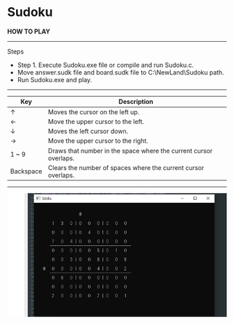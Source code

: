 # Sudoku

**HOW TO PLAY**

---

Steps
+ Step 1. Execute Sudoku.exe file or compile and run Sudoku.c.
+ Move answer.sudk file and board.sudk file to C:\\NewLand\\Sudoku path.
+ Run Sudoku.exe and play.

---

| Key | Description |
| --- | --- |
| ↑ | Moves the cursor on the left up. |
| ← | Move the upper cursor to the left. |
| ↓ | Moves the left cursor down. |
| → | Move the upper cursor to the right. |
| 1 ~ 9 | Draws that number in the space where the current cursor overlaps. |
| Backspace | Clears the number of spaces where the current cursor overlaps. |

---

![title](https://raw.githubusercontent.com/NewLandTV/Sudoku/61bdcbe4786ea1d890ce0fa391e806d54408e734/Screenshot.png)
